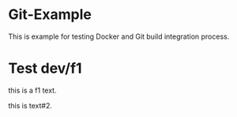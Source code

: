 # Git-Example
This is example for testing Docker and Git build integration process.

# Test dev/f1
this is a f1 text.

this is text#2.
